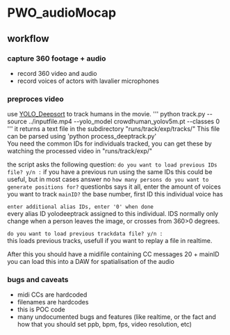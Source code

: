 # PWO_audioMocap

## workflow

### capture 360 footage + audio
- record 360 video and audio 
- record voices of actors with lavalier microphones

### preproces video
use [YOLO_Deepsort](https://github.com/mikel-brostrom/Yolov5_StrongSORT_OSNet) to track humans in the movie.
'''
python track.py --source ../inputfile.mp4 --yolo_model crowdhuman_yolov5m.pt --classes 0
'''
it returns a text file in the subdirectory "runs/track/exp/tracks/"
This file can be parsed using  'python process_deeptrack.py'  
You need the common IDs for individuals tracked, you can get these by watching the processed video in "runs/track/exp/"

the script asks the following question:
`do you want to load previous IDs file? y/n :`
if you have a previous run using the same IDs this could be useful, but in most cases answer no
`how many persons do you want to generate positions for?`
questionbs says it all, enter the amount of voices you want to track
`mainID?` the base number, first ID this individual voice has
  
`enter additional alias IDs, enter '0' when done`  
every alias ID yolodeeptrack assigned to this individual. IDS normally only change when a person leaves the image, or crosses from 360>0 degrees. 
  
`do you want to load previous trackdata file? y/n :`  
this loads previous tracks, usefull if you want to replay a file in realtime.

After this you should have a midifile containing CC messages 20 + mainID
you can load this into a DAW for spatialisation of the audio

### bugs and caveats  
- midi CCs are hardcoded  
- filenames are hardcodes  
- this is POC code  
- many undocumented bugs and features (like realtime, or the fact and how that you should set ppb, bpm, fps, video resolution, etc) 

